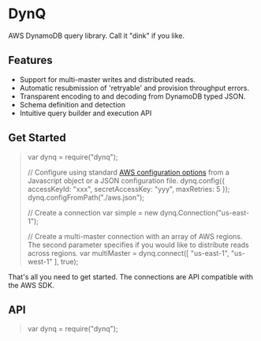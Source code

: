 # DynQ
AWS DynamoDB query library.  Call it "dink" if you like.

## Features
* Support for multi-master writes and distributed reads.
* Automatic resubmission of 'retryable' and provision throughput errors.
* Transparent encoding to and decoding from DynamoDB typed JSON.
* Schema definition and detection
* Intuitive query builder and execution API

## Get Started
> var dynq = require("dynq");
>
> // Configure using standard [AWS configuration options](http://docs.aws.amazon.com/AWSJavaScriptSDK/latest/AWS/Config.html#constructor-property) from a Javascript object or a JSON configuration file.
> dynq.config({ accessKeyId: "xxx", secretAccessKey: "yyy", maxRetries: 5 });
> dynq.configFromPath("./aws.json");
> 
> // Create a connection 
> var simple = new dynq.Connection("us-east-1");
>
> // Create a multi-master connection with an array of AWS regions. The second parameter specifies if you would like to distribute reads across regions.
> var multiMaster = dynq.connect([ "us-east-1", "us-west-1" ], true);

That's all you need to get started.  The connections are API compatible with the AWS SDK.

## API
> var dynq = require("dynq");
>
